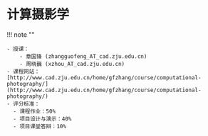 # 计算摄影学

!!! note ""

    - 授课：
        - 章国锋 (zhangguofeng_AT_cad.zju.edu.cn)
        - 周晓巍 (xzhou_AT_cad.zju.edu.cn)
    - 课程网站：[http://www.cad.zju.edu.cn/home/gfzhang/course/computational-photography/](http://www.cad.zju.edu.cn/home/gfzhang/course/computational-photography/)
    - 评分标准：
      - 课程作业：50%
      - 项目设计与演示：40%
      - 项目课堂答辩：10%
